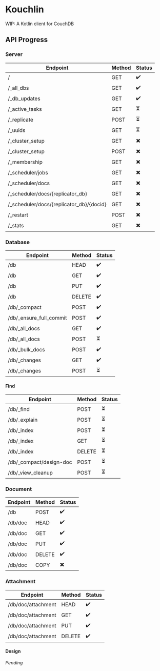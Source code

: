 # Kouchlin
WIP: A Kotlin client for CouchDB

## API Progress

### Server

| Endpoint                                     | Method | Status                   |
|----------------------------------------------|--------|--------------------------|
| /                                            | GET    | :heavy_check_mark:       |
| /_all_dbs                                    | GET    | :heavy_check_mark:       |
| /_db_updates                                 | GET    | :heavy_check_mark:       |
| /_active_tasks                               | GET    | :hourglass_flowing_sand: |
| /_replicate                                  | POST   | :hourglass_flowing_sand: |
| /_uuids                                      | GET    | :hourglass_flowing_sand: |
| /_cluster_setup                              | GET    | :heavy_multiplication_x: |
| /_cluster_setup                              | POST   | :heavy_multiplication_x: |
| /_membership                                 | GET    | :heavy_multiplication_x: |
| /_scheduler/jobs                             | GET    | :heavy_multiplication_x: |
| /_scheduler/docs                             | GET    | :heavy_multiplication_x: |
| /_scheduler/docs/{replicator_db}             | GET    | :heavy_multiplication_x: |
| /_scheduler/docs/{replicator_db}/{docid}     | GET    | :heavy_multiplication_x: |
| /_restart                                    | POST   | :heavy_multiplication_x: |
| /_stats                                      | GET    | :heavy_multiplication_x: |

### Database

| Endpoint                                     | Method | Status                   |
|----------------------------------------------|--------|--------------------------|
| /db                                          | HEAD   | :heavy_check_mark:       |
| /db                                          | GET    | :heavy_check_mark:       |
| /db                                          | PUT    | :heavy_check_mark:       |
| /db                                          | DELETE | :heavy_check_mark:       |
| /db/_compact                                 | POST   | :heavy_check_mark:       |
| /db/_ensure_full_commit                      | POST   | :heavy_check_mark:       |
| /db/_all_docs                                | GET    | :heavy_check_mark:       |
| /db/_all_docs                                | POST   | :hourglass_flowing_sand: |
| /db/_bulk_docs                               | POST   | :heavy_check_mark:       |
| /db/_changes                                 | GET    | :heavy_check_mark:       |
| /db/_changes                                 | POST   | :hourglass_flowing_sand: |


#### Find

| Endpoint                                     | Method | Status                   |
|----------------------------------------------|--------|--------------------------|
| /db/_find                                    | POST   | :hourglass_flowing_sand: |
| /db/_explain                                 | POST   | :hourglass_flowing_sand: |
| /db/_index                                   | POST   | :hourglass_flowing_sand: |
| /db/_index                                   | GET    | :hourglass_flowing_sand: |
| /db/_index                                   | DELETE | :hourglass_flowing_sand: |
| /db/_compact/design-doc                      | POST   | :hourglass_flowing_sand: |
| /db/_view_cleanup                            | POST   | :hourglass_flowing_sand: |

### Document

| Endpoint                                     | Method | Status                   |
|----------------------------------------------|--------|--------------------------|
| /db                                          | POST   | :heavy_check_mark:       |
| /db/doc                                      | HEAD   | :heavy_check_mark:       |
| /db/doc                                      | GET    | :heavy_check_mark:       |
| /db/doc                                      | PUT    | :heavy_check_mark:       |
| /db/doc                                      | DELETE | :heavy_check_mark:       |
| /db/doc                                      | COPY   | :heavy_multiplication_x: |

### Attachment
| Endpoint                                     | Method | Status                   |
|----------------------------------------------|--------|--------------------------|
| /db/doc/attachment                           | HEAD   | :heavy_check_mark:       |
| /db/doc/attachment                           | GET    | :heavy_check_mark:       |
| /db/doc/attachment                           | PUT    | :heavy_check_mark:       |
| /db/doc/attachment                           | DELETE | :heavy_check_mark:       |

#### Design
*Pending*
